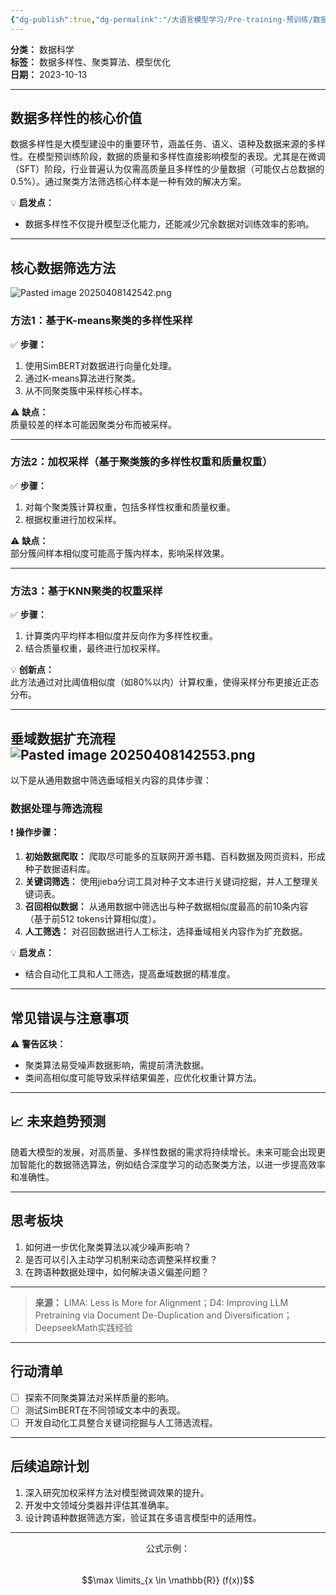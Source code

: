 ```yaml
---
{"dg-publish":true,"dg-permalink":"/大语言模型学习/Pre-training-预训练/数据多样性与模型优化探索","dg-home":false,"dg-description":"在此输入笔记的描述","dg-hide":false,"dg-hide-title":false,"dg-show-backlinks":true,"dg-show-local-graph":true,"dg-show-inline-title":true,"dg-pinned":false,"dg-passphrase":"在此输入访问密码","dg-enable-mathjax":false,"dg-enable-mermaid":false,"dg-enable-uml":false,"dg-note-icon":0,"dg-enable-dataview":false,"tags":["NLP"],"permalink":"/大语言模型学习/Pre-training-预训练/数据多样性与模型优化探索/","dgShowBacklinks":true,"dgShowLocalGraph":true,"dgShowInlineTitle":true,"dgPassFrontmatter":true,"noteIcon":0,"created":"2025-04-08T14:24:55.000+08:00","updated":"2025-04-13T13:06:02.000+08:00"}
---
```




**分类：** 数据科学  
**标签：** 数据多样性、聚类算法、模型优化  
**日期：** 2023-10-13  

---



## 数据多样性的核心价值
数据多样性是大模型建设中的重要环节，涵盖任务、语义、语种及数据来源的多样性。在模型预训练阶段，数据的质量和多样性直接影响模型的表现。尤其是在微调（SFT）阶段，行业普遍认为仅需高质量且多样性的少量数据（可能仅占总数据的0.5%）。通过聚类方法筛选核心样本是一种有效的解决方案。

💡 **启发点：**  
- 数据多样性不仅提升模型泛化能力，还能减少冗余数据对训练效率的影响。

---



## 核心数据筛选方法
![Pasted image 20250408142542.png](/img/user/%E9%99%84%E4%BB%B6/Pasted%20image%2020250408142542.png)

### 方法1：基于K-means聚类的多样性采样  
✅ **步骤：**  
1. 使用SimBERT对数据进行向量化处理。  
2. 通过K-means算法进行聚类。  
3. 从不同聚类簇中采样核心样本。  

⚠ **缺点：**  
质量较差的样本可能因聚类分布而被采样。

---


### 方法2：加权采样（基于聚类簇的多样性权重和质量权重）  
✅ **步骤：**  
1. 对每个聚类簇计算权重，包括多样性权重和质量权重。  
2. 根据权重进行加权采样。  

⚠ **缺点：**  
部分簇间样本相似度可能高于簇内样本，影响采样效果。

---


### 方法3：基于KNN聚类的权重采样  
✅ **步骤：**  
1. 计算类内平均样本相似度并反向作为多样性权重。  
2. 结合质量权重，最终进行加权采样。  

💡 **创新点：**  
此方法通过对比阈值相似度（如80%以内）计算权重，使得采样分布更接近正态分布。

---



## 垂域数据扩充流程![Pasted image 20250408142553.png](/img/user/%E9%99%84%E4%BB%B6/Pasted%20image%2020250408142553.png)
以下是从通用数据中筛选垂域相关内容的具体步骤：

### 数据处理与筛选流程  
❗ **操作步骤：**  
1. **初始数据爬取：** 爬取尽可能多的互联网开源书籍、百科数据及网页资料，形成种子数据语料库。  
2. **关键词筛选：** 使用jieba分词工具对种子文本进行关键词挖掘，并人工整理关键词表。  
3. **召回相似数据：** 从通用数据中筛选出与种子数据相似度最高的前10条内容（基于前512 tokens计算相似度）。  
4. **人工筛选：** 对召回数据进行人工标注，选择垂域相关内容作为扩充数据。  

💡 **启发点：**  
- 结合自动化工具和人工筛选，提高垂域数据的精准度。

---



## 常见错误与注意事项
⚠ **警告区块：**  
- 聚类算法易受噪声数据影响，需提前清洗数据。  
- 类间高相似度可能导致采样结果偏差，应优化权重计算方法。

---



## 📈 未来趋势预测
随着大模型的发展，对高质量、多样性数据的需求将持续增长。未来可能会出现更加智能化的数据筛选算法，例如结合深度学习的动态聚类方法，以进一步提高效率和准确性。

---



## 思考板块
1. 如何进一步优化聚类算法以减少噪声影响？  
2. 是否可以引入主动学习机制来动态调整采样权重？  
3. 在跨语种数据处理中，如何解决语义偏差问题？

---

> **来源：** LIMA: Less Is More for Alignment；D4: Improving LLM Pretraining via Document De-Duplication and Diversification；DeepseekMath实践经验  

---



## 行动清单
- [ ] 探索不同聚类算法对采样质量的影响。  
- [ ] 测试SimBERT在不同领域文本中的表现。  
- [ ] 开发自动化工具整合关键词挖掘与人工筛选流程。  

---



## 后续追踪计划
1. 深入研究加权采样方法对模型微调效果的提升。  
2. 开发中文领域分类器并评估其准确率。  
3. 设计跨语种数据筛选方案，验证其在多语言模型中的适用性。  

---

$$\text{公式示例：}$$  
$$\max \limits_{x \in \mathbb{R}} (f(x))$$
